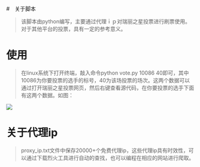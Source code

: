 #　关于脚本

>该脚本由python编写，主要通过代理ｉｐ对瑞丽之星投票进行刷票使用。对于其他平台的投票，具有一定的参考意义。

#  使用

>在linux系统下打开终端，敲入命令python vote.py 10086 40即可，其中10086为你要投票的选手的标号，40为该场投票的场次。这两个数据可以通过打开瑞丽之星投票网页，然后右键查看源代码，在你要投票的选手下面有这两个数据。如图：

![](http://image.baidu.com/detail/newindex?col=&tag=&pn=0&pid=31558354482&aid=411559577&user_id=1156507125&setid=-1&sort=0&newsPn=&star=&fr=&from=2)

#  关于代理ip

>proxy_ip.txt文件中保存20000+个免费代理ip，这些代理ip具有时效性，可以通过下载烈火工具进行自动的查找，也可以编程在相应的网站进行爬取。